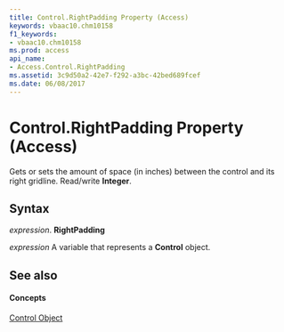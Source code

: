 ```yaml
---
title: Control.RightPadding Property (Access)
keywords: vbaac10.chm10158
f1_keywords:
- vbaac10.chm10158
ms.prod: access
api_name:
- Access.Control.RightPadding
ms.assetid: 3c9d50a2-42e7-f292-a3bc-42bed689fcef
ms.date: 06/08/2017
---
```



# Control.RightPadding Property (Access)

Gets or sets the amount of space (in inches) between the control and its right gridline. Read/write **Integer**.


## Syntax

 _expression_. **RightPadding**

 _expression_ A variable that represents a **Control** object.


## See also


#### Concepts


[Control Object](control-object-access.md)

